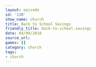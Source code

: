 ```yaml
---
layout: episode
id: '130'
show_name: church
title: Back to School Savings
friendly_title: back-to-school-savings
date: 04/09/2018
source_url: 
games: []
category: church
tags:
- church
---
```

